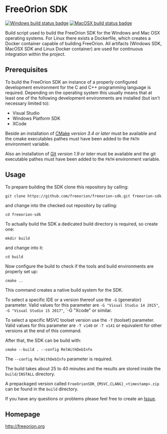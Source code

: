 # FreeOrion SDK

[![Windows build status badge]](https://ci.appveyor.com/project/freeorion/freeorion-sdk)
[![MacOSX build status badge]](https://travis-ci.org/freeorion/freeorion-sdk)

Build script used to build the FreeOrion SDK for the Windows and Mac OSX
operating systems.  For Linux there exists a Dockerfile, which creates a Docker
container capable of building FreeOrion.  All artifacts (Windows SDK, ḾacOSX SDK
and Linux Docker container) are used for continuous integration within the
project.


## Prerequisites

To build the FreeOrion SDK an instance of a properly configured development
environment for the C and C++ programming language is required.  Depending
on the operating system this usually means that at least one of the
following development environments are installed (but isn't necessary
limited to):

 * Visual Studio
 * Windows Platform SDK
 * XCode

Beside an installation of [CMake] *version 3.4 or later* must be available and
the cmake executables pathes must have been added to the `PATH` environment
variable.

Also an installation of [Git] *version 1.9 or later* must be available and
the git executable pathes must have been added to the `PATH` environment
variable.


## Usage

To prepare building the SDK clone this repository by calling:

`git clone https://github.com/freeorion/freeorion-sdk.git freeorion-sdk`

and change into the checked out repository by calling:

`cd freeorion-sdk`

To actually build the SDK a dedicated build directory is required, so create
one:

`mkdir build`

and change into it:

`cd build`

Now configure the build to check if the tools and build environments are
properly set up:

`cmake ..`

This command creates a native build system for the SDK.

To select a specific IDE or a version thereof use the `-G` (generator)
parameter.  Valid values for this parameter are `-G "Visual Studio 14 2015"`,
`-G "Visual Studio 15 2017"`, `-G "Xcode" or similar.

To select a specific MSVC toolset version use the `-T` (toolset) parameter.
Valid values for this parameter are `-T v140` or `-T v141` or equivalent for
other versions at the end of this command.

After that, the SDK can be build with:

`cmake --build . --config RelWithDebInfo`

The `--config RelWithDebInfo` parameter is required.

The build takes about 25 to 40 minutes and the results are stored inside the `build/INSTALL`
directory.

A prepackaged version called `FreeOrionSDK_{MSVC,CLANG}_<timestamp>.zip` can be found in the `build` directory.

If you have any questions or problems please feel free to create an [Issue].


## Homepage

http://freeorion.org

[CMake]: https://cmake.org/
[Git]: https://git-scm.com/
[Issue]: https://github.com/freeorion/freeorion-sdk/issues
[Windows build status badge]: https://ci.appveyor.com/api/projects/status/github/freeorion/freeorion-sdk?branch=master&svg=true
[MacOSX build status badge]: https://travis-ci.org/freeorion/freeorion-sdk.svg?branch=master
